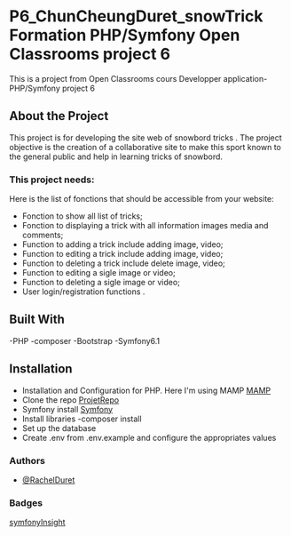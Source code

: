 # P6_ChunCheungDuret_snowTrick Formation PHP/Symfony Open Classrooms project 6

This is a project from Open Classrooms cours Developper application-PHP/Symfony
project 6

## About the Project

This project is for developing the site web of snowbord tricks . The project
objective is the creation of a collaborative site to make this sport known to
the general public and help in learning tricks of snowbord.

### This project needs:

Here is the list of fonctions that should be accessible from your website:

- Fonction to show all list of tricks;
- Fonction to displaying a trick with all information images media and comments;
- Function to adding a trick include adding image, video;
- Function to editing a trick include adding image, video;
- Function to deleting a trick include delete image, video;
- Function to editing a sigle image or video;
- Function to deleting a sigle image or video;
- User login/registration functions .

## Built With

-PHP -composer -Bootstrap -Symfony6.1

## Installation

- Installation and Configuration for PHP. Here I'm using MAMP
  [MAMP](https://www.mamp.info/en/downloads/)
- Clone the repo [ProjetRepo](https://github.com/rachel-duret/snowTricks.git)
- Symfony install [Symfony](https://symfony.com/doc/current/setup.html)
- Install libraries -composer install
- Set up the database
- Create .env from .env.example and configure the appropriates values

### Authors

- [@RachelDuret](https://github.com/rachel-duret)

### Badges

[symfonyInsight](https://insight.symfony.com/)

